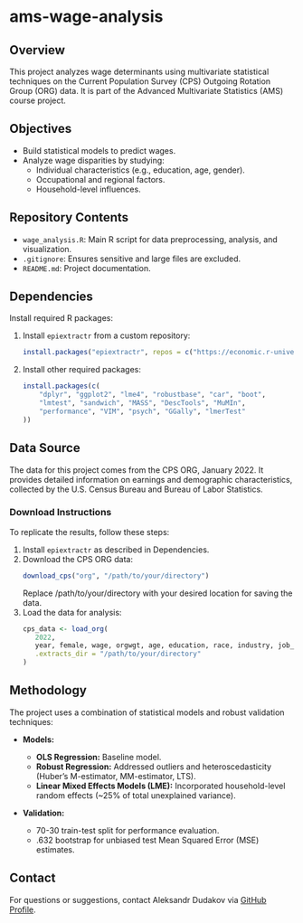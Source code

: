 # ams-wage-analysis

## Overview
This project analyzes wage determinants using multivariate statistical techniques on the Current Population Survey (CPS) Outgoing Rotation Group (ORG) data. It is part of the Advanced Multivariate Statistics (AMS) course project.

## Objectives
- Build statistical models to predict wages.
- Analyze wage disparities by studying:
  - Individual characteristics (e.g., education, age, gender).
  - Occupational and regional factors.
  - Household-level influences.

## Repository Contents
- `wage_analysis.R`: Main R script for data preprocessing, analysis, and visualization.
- `.gitignore`: Ensures sensitive and large files are excluded.
- `README.md`: Project documentation.

## Dependencies
Install required R packages:

1. Install `epiextractr` from a custom repository:
   ```R
   install.packages("epiextractr", repos = c("https://economic.r-universe.dev", "https://cloud.r-project.org"))
   ```
2. Install other required packages:
   ```R
   install.packages(c(
       "dplyr", "ggplot2", "lme4", "robustbase", "car", "boot", 
       "lmtest", "sandwich", "MASS", "DescTools", "MuMIn", 
       "performance", "VIM", "psych", "GGally", "lmerTest"
   ))
   ```
## Data Source

The data for this project comes from the CPS ORG, January 2022. It provides detailed information on earnings and demographic characteristics, collected by the U.S. Census Bureau and Bureau of Labor Statistics.

### Download Instructions

To replicate the results, follow these steps:
1. Install `epiextractr` as described in Dependencies.
2. Download the CPS ORG data:
   ```R
   download_cps("org", "/path/to/your/directory")
   ```
   Replace /path/to/your/directory with your desired location for saving the data.
3. Load the data for analysis:
   ```R
   cps_data <- load_org(
      2022,
      year, female, wage, orgwgt, age, education, race, industry, job_class, metro,
      .extracts_dir = "/path/to/your/directory"
   )
   ```

## Methodology

The project uses a combination of statistical models and robust validation techniques:

- **Models:**
  - **OLS Regression:** Baseline model.
  - **Robust Regression:** Addressed outliers and heteroscedasticity (Huber’s M-estimator, MM-estimator, LTS).
  - **Linear Mixed Effects Models (LME):** Incorporated household-level random effects (~25% of total unexplained variance).

- **Validation:**
  - 70-30 train-test split for performance evaluation.
  - .632 bootstrap for unbiased test Mean Squared Error (MSE) estimates.

## Contact

For questions or suggestions, contact Aleksandr Dudakov via [GitHub Profile](https://github.com/aleksandr-dudakov).
